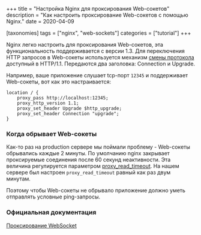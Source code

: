 +++
title = "Настройка Nginx для проксирования Web-сокетов"
description = "Как настроить проксирование Web-сокетов с помощью Nginx."
date = 2020-04-09

[taxonomies]
tags = ["nginx", "web-sockets"]
categories = ["tutorial"]
+++

Nginx легко настроить для проксирования Web-сокетов, эта функциональность поддерживается с версии 1.3. Для переключения
HTTP запросов в Web-сокеты используется 
механизм [смены протокола](https://tools.ietf.org/html/rfc2616#section-14.42) доступный в HTTP/1.1. 
Передаются два заголовка: Connection и Upgrade.

Например, ваше приложение слушает tcp-порт `12345` и поддерживает Web-сокеты, вот как это настраивается:

```
location / {
    proxy_pass http://localhost:12345;
    proxy_http_version 1.1;
    proxy_set_header Upgrade $http_upgrade;
    proxy_set_header Connection "upgrade";
}
```

### Когда обрывает Web-сокеты

Как-то раз на production сервере мы поймали проблему - Web-сокеты обрывались каждые 2 минуты. 
По умолчанию nginx закрывает проксируемые соединения после 60 секунд неактивности. Эта величина регулируется параметром
[proxy_read_timeout](https://nginx.org/ru/docs/http/ngx_http_proxy_module.html#proxy_read_timeout). На нашем сервере
был настроен `proxy_read_timeout` равный как раз двум минутам.
 
Поэтому чтобы Web-сокеты не обрывало приложение должно уметь отправлять условные ping-запросы.

### Официальная документация

[Проксирование WebSocket](https://nginx.org/ru/docs/http/websocket.html)
